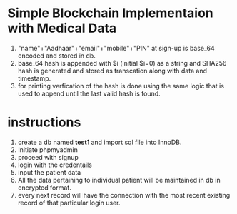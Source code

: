 # Simple Blockchain Implementaion with Medical Data
1. "name"+"Aadhaar"+"email"+"mobile"+"PIN" at sign-up is base_64 encoded and stored in db.
2. base_64 hash is appended with $i (initial $i=0) as a string and SHA256 hash is generated and stored as
   transcation along with data and timestamp.
3. for printing verfication of the hash is done using the same logic that is used to append until the last valid hash is found.


# instructions
1. create a db named <b> test1 </b> and import sql file into InnoDB.
2. Initiate phpmyadmin
3. proceed with signup
4. login with the credentails
5. input the patient data
6. All the data pertaining to individual patient will be maintained in db in encrypted format.
7. every next record will have the connection with the most recent existing record of that particular login user.
